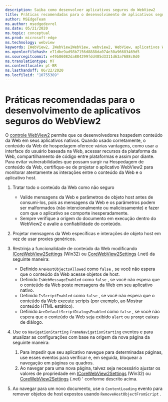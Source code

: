 ```yaml
---
description: Saiba como desenvolver aplicativos seguros do WebView2
title: Práticas recomendadas para o desenvolvimento de aplicativos seguros do WebView2
author: MSEdgeTeam
ms.author: msedgedevrel
ms.date: 05/21/2020
ms.topic: conceptual
ms.prod: microsoft-edge
ms.technology: webview
keywords: IWebView2, IWebView2WebView, webview2, WebView, aplicativos Win32, Win32, Edge, ICoreWebView2, ICoreWebView2Host, controle do navegador, borda HTML, segurança
ms.openlocfilehash: e71dbe9ad98b7156d8888da074e30a96683469d5
ms.sourcegitcommit: e49b86082da884299fdd485d3311d63a7688c0d0
ms.translationtype: MT
ms.contentlocale: pt-BR
ms.lasthandoff: 06/22/2020
ms.locfileid: "10755389"
---
```

# Práticas recomendadas para o desenvolvimento de aplicativos seguros do WebView2

O [controle WebView2](https://docs.microsoft.com/microsoft-edge/webview2/) permite que os desenvolvedores hospedem conteúdo da Web em seus aplicativos nativos. Quando usado corretamente, o conteúdo da Web de hospedagem oferece várias vantagens, como usar a interface do usuário baseada na Web, acessar recursos da plataforma da Web, compartilhamento de código entre plataformas e assim por diante. Para evitar vulnerabilidades que possam surgir na Hospedagem de conteúdo da Web, certifique-se de projetar o aplicativo WebView2 para monitorar atentamente as interações entre o conteúdo da Web e o aplicativo host. 

1. Tratar todo o conteúdo da Web como não seguro
    - Valide mensagens da Web e parâmetros de objeto host antes de consumi-los, pois as mensagens da Web e os parâmetros podem ser malformados (não intencionalmente ou maliciosamente) e fazer com que o aplicativo se comporte inesperadamente.
    - Sempre verifique a origem do documento em execução dentro do WebView2 e avalie a confiabilidade do conteúdo. 

2. Projetar mensagens da Web específicas e interações de objeto host em vez de usar proxies genéricos.

3. Restrinja a funcionalidade de conteúdo da Web modificando [ICoreWebView2Settings](../reference/win32/0-9-538/icorewebview2settings) (Win32) ou [CoreWebView2Settings](../reference/dotnet/0-9-538/microsoft-web-webview2-core-corewebview2settings) (.net) da seguinte maneira:
    - Definido `AreHostObjectsAllowed` como `false` , se você não espera que o conteúdo da Web acesse objetos de host.
    - Definido `IsWebMessageEnabled` como `false` , se você não espera que o conteúdo da Web poste mensagens da Web em seu aplicativo nativo. 
    - Definido `IsScriptEnabled` como `false` , se você não espera que o conteúdo da Web execute scripts (por exemplo, ao Mostrar conteúdo HTML estático).
    - Definido `AreDefaultScriptDialogsEnabled` como `false` , se você não espera que o conteúdo da Web seja exibido `alert` ou `prompt` caixas de diálogo.

4.  Use os `NavigationStarting` `FrameNavigationStarting` eventos e para atualizar as configurações com base na origem da nova página da seguinte maneira:
    1.  Para impedir que seu aplicativo navegue para determinadas páginas, use esses eventos para verificar e, em seguida, bloquear a navegação em páginas ou quadros. 
    2.  Ao navegar para uma nova página, talvez seja necessário ajustar os valores de propriedade em [ICoreWebView2Settings](../reference/win32/0-9-538/icorewebview2settings) (Win32) ou [CoreWebView2Settings](../reference/dotnet/0-9-538/microsoft-web-webview2-core-corewebview2settings) (.net) ' conforme descrito acima.

5. Ao navegar para um novo documento, use o `ContentLoading` evento para remover objetos de host expostos usando `RemoveHostObjectFromScript` . 